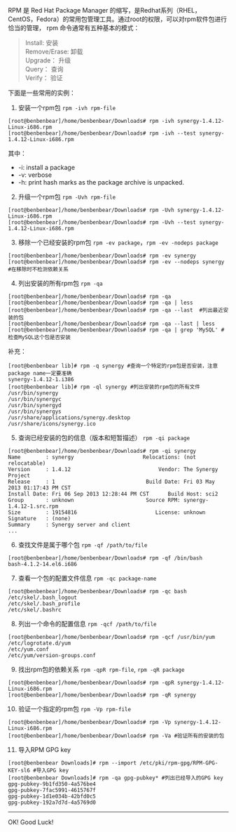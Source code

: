 RPM 是 Red Hat Package Manager 的缩写，是Redhat系列（RHEL，CentOS，Fedora）的常用包管理工具。通过root的权限，可以对rpm软件包进行恰当的管理， rpm 命令通常有五种基本的模式：
> Install:      安装  
> Remove/Erase: 卸载  
> Upgrade：     升级  
> Query：       查询  
> Verify：      验证  

下面是一些常用的实例：

1. 安装一个rpm包 `rpm -ivh rpm-file`
```
[root@benbenbear]/home/benbenbear/Downloads# rpm -ivh synergy-1.4.12-Linux-i686.rpm  
[root@benbenbear]/home/benbenbear/Downloads# rpm -ivh --test synergy-1.4.12-Linux-i686.rpm 
```
其中： 
  * -i: install a package
  * -v: verbose
  * -h: print hash marks as the package archive is unpacked.

2. 升级一个rpm包 `rpm -Uvh rpm-file`
```
[root@benbenbear]/home/benbenbear/Downloads# rpm -Uvh synergy-1.4.12-Linux-i686.rpm
[root@benbenbear]/home/benbenbear/Downloads# rpm -Uvh --test synergy-1.4.12-Linux-i686.rpm
```

3. 移除一个已经安装的rpm包 `rpm -ev package`，`rpm -ev -nodeps package`
```
[root@benbenbear]/home/benbenbear/Downloads# rpm -ev synergy 
[root@benbenbear]/home/benbenbear/Downloads# rpm -ev --nodeps synergy #在移除时不检测依赖关系
```

4. 列出安装的所有rpm包 `rpm -qa`
```
[root@benbenbear]/home/benbenbear/Downloads# rpm -qa
[root@benbenbear]/home/benbenbear/Downloads# rpm -qa | less
[root@benbenbear]/home/benbenbear/Downloads# rpm -qa --last  #列出最近安装的包
[root@benbenbear]/home/benbenbear/Downloads# rpm -qa --last | less
[root@benbenbear]/home/benbenbear/Downloads# rpm -qa | grep 'MySQL' #检查MySQL这个包是否安装
```
补充：
```
[root@benbenbear lib]# rpm -q synergy #查询一个特定的rpm包是否安装，注意package name一定要准确
synergy-1.4.12-1.i386
[root@benbenbear lib]# rpm -ql synergy #列出安装的rpm包的所有文件
/usr/bin/synergy
/usr/bin/synergyc
/usr/bin/synergyd
/usr/bin/synergys
/usr/share/applications/synergy.desktop
/usr/share/icons/synergy.ico
```

5. 查询已经安装的包的信息（版本和短暂描述） `rpm -qi package`
```
[root@benbenbear]/home/benbenbear/Downloads# rpm -qi synergy
Name        : synergy                      Relocations: (not relocatable)
Version     : 1.4.12                            Vendor: The Synergy Project
Release     : 1                             Build Date: Fri 03 May 2013 01:17:43 PM CST
Install Date: Fri 06 Sep 2013 12:28:44 PM CST      Build Host: sci2
Group       : unknown                       Source RPM: synergy-1.4.12-1.src.rpm
Size        : 19154816                         License: unknown
Signature   : (none)
Summary     : Synergy server and client
...
```

6. 查找文件是属于哪个包 `rpm -qf /path/to/file`
```
[root@benbenbear]/home/benbenbear/Downloads# rpm -qf /bin/bash
bash-4.1.2-14.el6.i686
```

7. 查看一个包的配置文件信息 `rpm -qc package-name`
```
[root@benbenbear]/home/benbenbear/Downloads# rpm -qc bash 
/etc/skel/.bash_logout
/etc/skel/.bash_profile
/etc/skel/.bashrc
```

8. 列出一个命令的配置信息 `rpm -qcf /path/to/file`
```
[root@benbenbear]/home/benbenbear/Downloads# rpm -qcf /usr/bin/yum   
/etc/logrotate.d/yum
/etc/yum.conf
/etc/yum/version-groups.conf
```

9. 找出rpm包的依赖关系 `rpm -qpR rpm-file`, `rpm -qR package`
```
[root@benbenbear]/home/benbenbear/Downloads# rpm -qpR synergy-1.4.12-Linux-i686.rpm 
[root@benbenbear]/home/benbenbear/Downloads# rpm -qR synergy
```

10. 验证一个指定的rpm包 `rpm -Vp rpm-file`
```
[root@benbenbear]/home/benbenbear/Downloads# rpm -Vp synergy-1.4.12-Linux-i686.rpm
[root@benbenbear]/home/benbenbear/Downloads# rpm -Va #验证所有的安装的包
```

11. 导入RPM GPG key
```
[root@benbenbear Downloads]# rpm --import /etc/pki/rpm-gpg/RPM-GPG-KEY-sl6 #导入GPG key
[root@benbenbear Downloads]# rpm -qa gpg-pubkey* #列出已经导入的GPG key
gpg-pubkey-9b1fd350-4a576be4
gpg-pubkey-7fac5991-4615767f
gpg-pubkey-1d1e034b-42bfd0c5
gpg-pubkey-192a7d7d-4a5769d0
```

_ _ _ 
OK! Good Luck!
